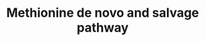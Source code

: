 ---
annotations:
- id: PW:0000002
  parent: classic metabolic pathway
  type: Pathway Ontology
  value: classic metabolic pathway
- id: PW:0001301
  parent: regulatory pathway
  type: Pathway Ontology
  value: methionine biosynthetic pathway
authors:
- Paul Cavuoto
- Mkutmon
- DeSl
- Marvin M2
- AlexanderPico
- Egonw
- Khanspers
- MaintBot
- Eweitz
- Finterly
description: Methionine is an essential amino acid, which animals cannot synthesize.
  In bacteria and plants, methionine is synthesized from aspartate [MD:M00017]. S-Adenosylmethionine
  (SAM), synthesized from methionine and ATP, is a methyl group donor in many important
  transfer reactions including DNA methylation for regulation of gene expression.
  SAM may also be used to regenerate methionine in the methionine salvage pathway   Pathway
  adapted from [http://www.kegg.jp/kegg-bin/show_pathway?map00270 KEGG].  Proteins
  on this pathway have targeted assays available via the [https://assays.cancer.gov/available_assays?wp_id=WP3580
  CPTAC Assay Portal]
last-edited: 2022-01-31
ndex: e056288b-8b66-11eb-9e72-0ac135e8bacf
organisms:
- Homo sapiens
redirect_from:
- /index.php/Pathway:WP3580
- /instance/WP3580
revision: null
schema-jsonld:
- '@context': https://schema.org/
  '@id': https://wikipathways.github.io/pathways/WP3580.html
  '@type': Dataset
  creator:
    '@type': Organization
    name: WikiPathways
  description: Methionine is an essential amino acid, which animals cannot synthesize.
    In bacteria and plants, methionine is synthesized from aspartate [MD:M00017].
    S-Adenosylmethionine (SAM), synthesized from methionine and ATP, is a methyl group
    donor in many important transfer reactions including DNA methylation for regulation
    of gene expression. SAM may also be used to regenerate methionine in the methionine
    salvage pathway   Pathway adapted from [http://www.kegg.jp/kegg-bin/show_pathway?map00270
    KEGG].  Proteins on this pathway have targeted assays available via the [https://assays.cancer.gov/available_assays?wp_id=WP3580
    CPTAC Assay Portal]
  keywords:
  - ''
  - 1,2-Dihydroxy-3-keto-
  - 1-phosphate
  - 2-Oxo-4-
  - 3-Methylthiopropionic acid
  - 5'-Methylthioadenosine
  - 5-(methylthio)-2,3-
  - 5-Methyltetrahydrofolic acid
  - '5-Methylthioribose '
  - '5-Methylthioribulose '
  - 5-methylthiopentene
  - ADI1
  - AHCY
  - AMD1
  - APIP
  - ATP
  - Adenine
  - Adenosine
  - Ammonia
  - BHMT
  - Betaine
  - CHDH
  - Carbon dioxide
  - Carbon monoxide
  - Cellular Proliferation
  - Choline
  - Cobalamin
  - Dimethylglycine
  - Dioxopentyl phosphate
  - Diphosphate
  - ENOPH1
  - FAD
  - Formic acid
  - Homocysteine
  - Hydrogen peroxide
  - IL4I1
  - Iron
  - L-Glutamic acid
  - L-Methionine
  - MAT1A
  - MAT2A
  - MAT2B
  - MRI1
  - MSRA
  - MSRB2
  - MSRB3
  - MTAP
  - MTR
  - MTRR
  - Magnesium
  - Metabolite
  - Methionine sulfoxide
  - Methylated
  - Methyltranferases
  - NAD
  - Nickel
  - ODC1
  - Ornithine
  - Oxoglutaric acid
  - Oxygen
  - Phosphate
  - Phosphoric acid
  - Potassium
  - Protein-bound Methionine
  - 'Protein-bound Methionine '
  - Putrescine
  - Pyridoxal 5'-phosphate
  - S-Adenosylhomocysteine
  - S-Adenosylmethioninamine
  - S-Adenosylmethionine
  - SMS
  - SRM
  - Spermidine
  - Spermine
  - TAT
  - Tetrahydrofolic acid
  - Thioredoxin
  - Thioredoxin disulfide
  - Water
  - Zinc
  - cobalt(2+) ion
  - magnesium
  - methylthiobutanoic acid
  - potassium
  - pyruvate
  - sulfoxide
  license: CC0
  name: Methionine de novo and salvage pathway
seo: CreativeWork
title: Methionine de novo and salvage pathway
wpid: WP3580
---